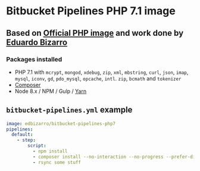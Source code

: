 # Bitbucket Pipelines PHP 7.1 image

## Based on [Official PHP image](https://hub.docker.com/_/php/) and work done by [Eduardo Bizarro](https://github.com/edbizarro/)

### Packages installed

- PHP 7.1 with `mcrypt`, `mongod`, `xdebug`, `zip`, `xml`, `mbstring`, `curl`, `json`, `imap`, `mysql`, `iconv`, `gd`, `pdo_mysql`, `opcache`, `intl`. `zip`, `bcmath` and `tokenizer`
- [Composer](https://getcomposer.org/)
- Node 8.x / NPM / Gulp / [Yarn](yarnpkg.com)

## `bitbucket-pipelines.yml` example

```YAML
image: edbizarro/bitbucket-pipelines-php7
pipelines:
  default:
    - step:
        script:
          - npm install
          - composer install --no-interaction --no-progress --prefer-dist
          - rsync some stuff
```
